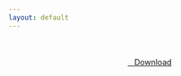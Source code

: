 ```yaml
---
layout: default
---
```


<br />

<br />

<center>
<a href="https://drive.google.com/uc?authuser=0&id=1uXg9NHx1q138EpD7769OZKD1q_9CMY8E&export=download" class="hbt"><i class="fa fa-chevron-down" aria-hidden="true"></i>&nbsp; &nbsp;Download</a>
</center><br />

<br />
